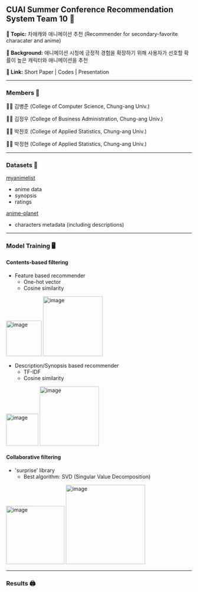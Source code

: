 ## CUAI Summer Conference Recommendation System Team 10 🚀


__📍 Topic:__ 차애캐와 애니메이션 추천 (Recommender for secondary-favorite characater and anime)

__📍 Background:__ 애니메이션 시청에 긍정적 경험을 확장하기 위해 사용자가 선호할 확률이 높은 캐릭터와 애니메이션을 추천

__📍 Link:__ Short Paper | Codes | Presentation

---

### Members 🏃
👨‍💻 김병준 (College of Computer Science, Chung-ang Univ.)

🧑‍💻 김정우 (College of Business Administration, Chung-ang Univ.)

👨‍💻 박찬호 (College of Applied Statistics, Chung-ang Univ.)

👩‍💻 박정현 (College of Applied Statistics, Chung-ang Univ.)

---

### Datasets 📁

[myanimelist](https://www.kaggle.com/datasets/hernan4444/anime-recommendation-database-2020?select=anime.csv)
- anime data
- synopsis
- ratings

[anime-planet](https://www.kaggle.com/datasets/hernan4444/animeplanet-character-recommendation)
- characters metadata (including descriptions)

---

### Model Training 🖥️
#### Contents-based filtering

* Feature based recommender
  * One-hot vector
  * Cosine similarity
<img width="96" alt="image" src="https://user-images.githubusercontent.com/93517343/184798724-daabd3b7-18e8-4a4b-83cc-9e50898ee60a.png">
<img width="162" alt="image" src="https://user-images.githubusercontent.com/93517343/184798773-96cbf95b-b909-4c2d-b196-290b566c4c44.png">


* Description/Synopsis based recommender
  * TF-IDF
  * Cosine similarity
<img width="87" alt="image" src="https://user-images.githubusercontent.com/93517343/184798758-43f0b8a7-b529-4b98-bd5b-814bac3121b7.png">
<img width="161" alt="image" src="https://user-images.githubusercontent.com/93517343/184798793-73890d7d-3bb0-40d9-a95d-a3fb93349f00.png">


#### Collaborative filtering

* 'surprise' library
  * Best algorithm: SVD (Singular Value Decomposition)
<img width="158" alt="image" src="https://user-images.githubusercontent.com/93517343/184798812-5f4adfb4-c1b8-4e58-bf11-5b25270f97b9.png">
<img width="215" alt="image" src="https://user-images.githubusercontent.com/93517343/184798834-2d4a241d-90f4-4875-a94e-85ac2bcad90a.png">


---

### Results 🖨️
